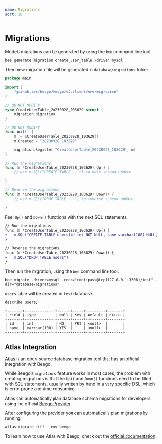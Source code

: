 ```yaml
---
name: Migrations
sort: 10
---
```


# Migrations

Models migrations can be generated by using the `bee` command line tool.

```shell
bee generate migration create_user_table -driver mysql
```

Then new migration file will be generated in `database/migrations` folder.

```go
package main

import (
	"github.com/beego/beego/v2/client/orm/migration"
)

// DO NOT MODIFY
type CreateUserTable_20230928_103629 struct {
	migration.Migration
}

// DO NOT MODIFY
func init() {
	m := &CreateUserTable_20230928_103629{}
	m.Created = "20230928_103629"

	migration.Register("CreateUserTable_20230928_103629", m)
}

// Run the migrations
func (m *CreateUserTable_20230928_103629) Up() {
	// use m.SQL("CREATE TABLE ...") to make schema update

}

// Reverse the migrations
func (m *CreateUserTable_20230928_103629) Down() {
	// use m.SQL("DROP TABLE ...") to reverse schema update

}
```

Feel `Up()` and `Down()` functions with the next SQL statements.

```diff
// Run the migrations
func (m *CreateUserTable_20230928_103629) Up() {
+	m.SQL("CREATE TABLE users(id int NOT NULL, name varchar(100) NULL, PRIMARY KEY(id));");
}

// Reverse the migrations
func (m *CreateUserTable_20230928_103629) Down() {
+	m.SQL("DROP TABLE users")
}
````

Then run the migration, using the `bee` command line tool.

```shell
bee migrate -driver=mysql -conn="root:pass@tcp(127.0.0.1:3306)/test" -dir="database/migrations"
```
`users` table will be created in `test` database.

```shell
describe users;

+-------+--------------+------+-----+---------+-------+
| Field | Type         | Null | Key | Default | Extra |
+-------+--------------+------+-----+---------+-------+
| id    | int          | NO   | PRI | <null>  |       |
| name  | varchar(100) | YES  |     | <null>  |       |
+-------+--------------+------+-----+---------+-------+
```


## Atlas Integration
[Atlas](https://atlasgo.io/) is an open-source database migration tool that has an official integration with Beego.

While Beego’s `migrations` feature works in most cases,
the problem with creating migrations is that the `Up()` and `Down()` functions need to be filled with SQL statements,
 usually written by hand in a very specific DSL, which is error-prone and time consuming.

Atlas can automatically plan database schema migrations for developers using the official [Beego Provider](https://github.com/ariga/atlas-provider-beego).

After configuring the provider you can automatically plan migrations by running:

```shell    
atlas migrate diff --env beego
```

To learn how to use Atlas with Beego, check out the [official documentation](https://atlasgo.io/guides/orms/beego).
